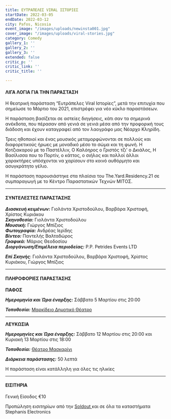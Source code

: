 ```yaml
---
title: ΕΥΤΡΑΠΕΛΕΣ VIRAL ΙΣΤΟΡΙΕΣ
startDate: 2022-03-05
endDate: 2022-03-12
city: Pafos, Nicosia
event_image: "/images/uploads/newinsta001.jpg"
cover_image: "/images/uploads/viral-stories.jpg"
category: Comedy
gallery_1: ''
gallery_2: ''
gallery_3: ''
extended: false
critic_p: ''
critic_link: ''
critic_title: ''

---
```

#### ΛΙΓΑ ΛΟΓΙΑ ΓΙΑ ΤΗΝ ΠΑΡΑΣΤΑΣΗ

Η θεατρική παράσταση “Ευτράπελες Viral Ιστορίες”, μετά την επιτυχία που σημείωσε το Μάρτιο του 2021, επιστρέφει για νέο κύκλο παραστάσεων.

Η παράσταση βασίζεται σε αστείες διηγήσεις, κάτι σαν τα σημερινά ανέκδοτα, που πέρασαν από γενιά σε γενιά μέσα από την προφορική τους διάδοση και έχουν καταγραφεί από τον λαογράφο μας Νέαρχο Κληρίδη.

Τρεις ηθοποιοί και ένας μουσικός μεταμορφώνονται σε πολλούς και διαφορετικούς ήρωες με μοναδικό μέσο το σώμα και τη φωνή. Η Κοτζιακαρού με το Παστέλλιν, Ο Καλόηρος ο Γριστός τζι' ο Δκιάλος, Η Βασίλισσα που το Πορτίν, ο κάττος, ο σιήλος και πολλοί άλλοι χαρακτήρες υπόσχονται να χαρίσουν στο κοινό αυθόρμητο και ασυγκράτητο γέλιο.

Η παράσταση παρουσιάστηκε στα πλαίσια του The.Yard.Residency.21 σε συμπαραγωγή με το Κέντρο Παραστατικών Τεχνών ΜΙTΟΣ.

***

#### ΣΥΝΤΕΛΕΣΤΕΣ ΠΑΡΑΣΤΑΣΗΣ

**_Διασκευή κειμένων:_** Γιολάντα Χριστοδούλου, Βαρβάρα Χριστοφή, Χρίστος Κυριάκου  
**_Σκηνοθεσία:_** Γιολάντα Χριστοδούλου  
**_Μουσική:_** Γιώργος Μπίζιος  
**_Φωτογραφία:_** Ανδρέας Ιερίδης  
**_Βίντεο:_** Παντελής Βαλταδώρος  
**_Γραφικά:_** Μάριος Θεοδοσίου  
**_Διοργάνωση/Επιμέλεια περιοδείας:_** P.P. Petrides Events LTD

**_Επί Σκηνής_**: Γιολάντα Χριστοδούλου, Βαρβάρα Χριστοφή, Χρίστος Κυριάκου, Γιώργος Μπίζιος

***

#### ΠΛΗΡΟΦΟΡΙΕΣ ΠΑΡΑΣΤΑΣΗΣ

**ΠΑΦΟΣ**

**_Ημερομηνία και Ώρα έναρξης:_** Σάββατο 5 Μαρτίου στις 20:00

**_Τοποθεσία:_** [Μαρκίδειο Δημοτικό Θέατρο](https://www.google.com/maps/place/Markideio+Theatre/@34.7781598,32.4210447,17z/data=!3m1!4b1!4m5!3m4!1s0x14e706f5450bd66d:0x68a598c2c5136439!8m2!3d34.7781101!4d32.4232146 "Μαρκίδειο Δημοτικό Θέατρο")

***

**ΛΕΥΚΩΣΙΑ**

**_Ημερομηνίες και Ώρα έναρξης:_** Σάββατο 12 Μαρτίου στις 20:00 και Κυριακή 13 Μαρτίου στις 18:00

**_Τοποθεσία:_** [Θέατρο Μασκαρίνι](https://www.google.com/maps/place/%CE%98%CE%AD%CE%B1%CF%84%CF%81%CE%BF+%CE%9C%CE%B1%CF%83%CE%BA%CE%B1%CF%81%CE%AF%CE%BD%CE%B9/@35.1187628,33.3764588,17z/data=!3m1!4b1!4m5!3m4!1s0x14de190879b8036b:0xa61c1fbebbf53da8!8m2!3d35.1187628!4d33.3786475 "Θέατρο Μασκαρίνι")

**_Διάρκεια παράστασης:_** 50 λεπτά

Η παράσταση είναι κατάλληλη για όλες τις ηλικίες

***

#### ΕΙΣΙΤΗΡΙΑ

Γενική Είσοδος €10

Προπώληση εισιτηρίων από την [Soldout ](https://www.soldoutticketbox.com/eytrapeles-viral-istories/?lang=el "SoldOut")και σε όλα τα καταστήματα Stephanis Electronics